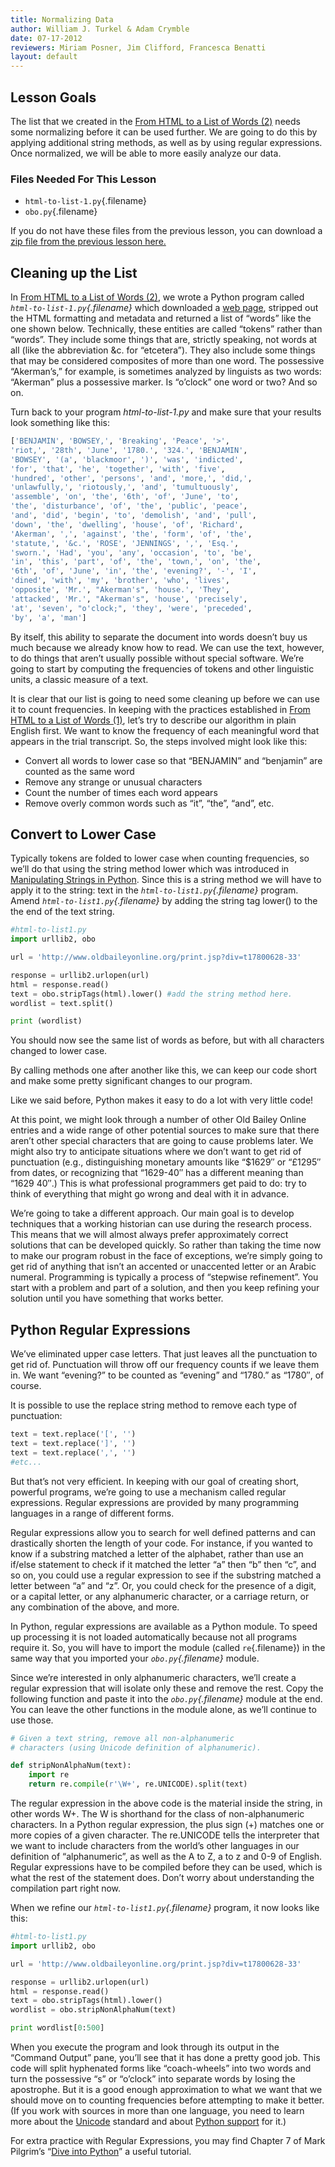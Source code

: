 ```yaml
---
title: Normalizing Data
author: William J. Turkel & Adam Crymble
date: 07-17-2012
reviewers: Miriam Posner, Jim Clifford, Francesca Benatti
layout: default
---
```


Lesson Goals
------------

The list that we created in the [From HTML to a List of Words (2)][]
needs some normalizing before it can be used further. We are going to do
this by applying additional string methods, as well as by using regular
expressions. Once normalized, we will be able to more easily analyze our
data.

### Files Needed For This Lesson

-   `html-to-list-1.py`{.filename}
-   `obo.py`{.filename}

If you do not have these files from the previous lesson, you can
download a [zip file from the previous lesson here.][]

Cleaning up the List
--------------------

In [From HTML to a List of Words (2)][], we wrote a Python program
called *`html-to-list-1.py`{.filename}* which downloaded a [web page][],
stripped out the HTML formatting and metadata and returned a list of
“words” like the one shown below. Technically, these entities are called
“tokens” rather than “words”. They include some things that are,
strictly speaking, not words at all (like the abbreviation &c. for
“etcetera”). They also include some things that may be considered
composites of more than one word. The possessive “Akerman’s,” for
example, is sometimes analyzed by linguists as two words: “Akerman” plus
a possessive marker. Is “o’clock” one word or two? And so on.

Turn back to your program *html-to-list-1.py* and make sure that your
results look something like this:

``` python
['BENJAMIN', 'BOWSEY,', 'Breaking', 'Peace', '>',
'riot,', '28th', 'June', '1780.', '324.', 'BENJAMIN',
'BOWSEY', '(a', 'blackmoor', ')', 'was', 'indicted',
'for', 'that', 'he', 'together', 'with', 'five',
'hundred', 'other', 'persons', 'and', 'more,', 'did,',
'unlawfully,', 'riotously,', 'and', 'tumultuously',
'assemble', 'on', 'the', '6th', 'of', 'June', 'to',
'the', 'disturbance', 'of', 'the', 'public', 'peace',
'and', 'did', 'begin', 'to', 'demolish', 'and', 'pull',
'down', 'the', 'dwelling', 'house', 'of', 'Richard',
'Akerman', ',', 'against', 'the', 'form', 'of', 'the',
'statute,', '&c.', 'ROSE', 'JENNINGS', ',', 'Esq.',
'sworn.', 'Had', 'you', 'any', 'occasion', 'to', 'be',
'in', 'this', 'part', 'of', 'the', 'town,', 'on', 'the',
'6th', 'of', 'June', 'in', 'the', 'evening?', '-', 'I',
'dined', 'with', 'my', 'brother', 'who', 'lives',
'opposite', 'Mr.', "Akerman's", 'house.', 'They',
'attacked', 'Mr.', "Akerman's", 'house', 'precisely',
'at', 'seven', "o'clock;", 'they', 'were', 'preceded',
'by', 'a', 'man']
```

By itself, this ability to separate the document into words doesn’t buy
us much because we already know how to read. We can use the text,
however, to do things that aren’t usually possible without special
software. We’re going to start by computing the frequencies of tokens
and other linguistic units, a classic measure of a text.

It is clear that our list is going to need some cleaning up before we
can use it to count frequencies. In keeping with the practices
established in [From HTML to a List of Words (1)][], let’s try to
describe our algorithm in plain English first. We want to know the
frequency of each meaningful word that appears in the trial transcript.
So, the steps involved might look like this:

-   Convert all words to lower case so that “BENJAMIN” and “benjamin”
    are counted as the same word
-   Remove any strange or unusual characters
-   Count the number of times each word appears
-   Remove overly common words such as “it”, “the”, “and”, etc.

Convert to Lower Case
---------------------

Typically tokens are folded to lower case when counting frequencies, so
we’ll do that using the string method lower which was introduced in
[Manipulating Strings in Python][]. Since this is a string method we
will have to apply it to the string: text in the
*`html-to-list1.py`{.filename}* program. Amend
*`html-to-list1.py`{.filename}* by adding the string tag lower() to the
the end of the text string.

``` python
#html-to-list1.py
import urllib2, obo

url = 'http://www.oldbaileyonline.org/print.jsp?div=t17800628-33'

response = urllib2.urlopen(url)
html = response.read()
text = obo.stripTags(html).lower() #add the string method here.
wordlist = text.split()

print (wordlist)
```

You should now see the same list of words as before, but with all
characters changed to lower case.

By calling methods one after another like this, we can keep our code
short and make some pretty significant changes to our program.

Like we said before, Python makes it easy to do a lot with very little
code!

At this point, we might look through a number of other Old Bailey Online
entries and a wide range of other potential sources to make sure that
there aren’t other special characters that are going to cause problems
later. We might also try to anticipate situations where we don’t want to
get rid of punctuation (e.g., distinguishing monetary amounts like
“\$1629″ or “£1295″ from dates, or recognizing that “1629-40″ has a
different meaning than “1629 40″.) This is what professional programmers
get paid to do: try to think of everything that might go wrong and deal
with it in advance.

We’re going to take a different approach. Our main goal is to develop
techniques that a working historian can use during the research process.
This means that we will almost always prefer approximately correct
solutions that can be developed quickly. So rather than taking the time
now to make our program robust in the face of exceptions, we’re simply
going to get rid of anything that isn’t an accented or unaccented letter
or an Arabic numeral. Programming is typically a process of “stepwise
refinement”. You start with a problem and part of a solution, and then
you keep refining your solution until you have something that works
better.

Python Regular Expressions
--------------------------

We’ve eliminated upper case letters. That just leaves all the
punctuation to get rid of. Punctuation will throw off our frequency
counts if we leave them in. We want “evening?” to be counted as
“evening” and “1780.” as “1780″, of course.

It is possible to use the replace string method to remove each type of
punctuation:

``` python
text = text.replace('[', '')
text = text.replace(']', '')
text = text.replace(',', '')
#etc...
```

But that’s not very efficient. In keeping with our goal of creating
short, powerful programs, we’re going to use a mechanism called regular
expressions. Regular expressions are provided by many programming
languages in a range of different forms.

Regular expressions allow you to search for well defined patterns and
can drastically shorten the length of your code. For instance, if you
wanted to know if a substring matched a letter of the alphabet, rather
than use an if/else statement to check if it matched the letter “a” then
“b” then “c”, and so on, you could use a regular expression to see if
the substring matched a letter between “a” and “z”. Or, you could check
for the presence of a digit, or a capital letter, or any alphanumeric
character, or a carriage return, or any combination of the above, and
more.

In Python, regular expressions are available as a Python module. To
speed up processing it is not loaded automatically because not all
programs require it. So, you will have to import the module (called
`re`{.filename}) in the same way that you imported your
*`obo.py`{.filename}* module.

Since we’re interested in only alphanumeric characters, we’ll create a
regular expression that will isolate only these and remove the rest.
Copy the following function and paste it into the *`obo.py`{.filename}*
module at the end. You can leave the other functions in the module
alone, as we’ll continue to use those.

``` python
# Given a text string, remove all non-alphanumeric
# characters (using Unicode definition of alphanumeric).

def stripNonAlphaNum(text):
    import re
    return re.compile(r'\W+', re.UNICODE).split(text)
```

The regular expression in the above code is the material inside the
string, in other words W+. The W is shorthand for the class of
non-alphanumeric characters. In a Python regular expression, the plus
sign (+) matches one or more copies of a given character. The re.UNICODE
tells the interpreter that we want to include characters from the
world’s other languages in our definition of “alphanumeric”, as well as
the A to Z, a to z and 0-9 of English. Regular expressions have to be
compiled before they can be used, which is what the rest of the
statement does. Don’t worry about understanding the compilation part
right now.

When we refine our *`html-to-list1.py`{.filename}* program, it now looks
like this:

``` python
#html-to-list1.py
import urllib2, obo

url = 'http://www.oldbaileyonline.org/print.jsp?div=t17800628-33'

response = urllib2.urlopen(url)
html = response.read()
text = obo.stripTags(html).lower()
wordlist = obo.stripNonAlphaNum(text)

print wordlist[0:500]
```

When you execute the program and look through its output in the “Command
Output” pane, you’ll see that it has done a pretty good job. This code
will split hyphenated forms like “coach-wheels” into two words and turn
the possessive “s” or “o’clock” into separate words by losing the
apostrophe. But it is a good enough approximation to what we want that
we should move on to counting frequencies before attempting to make it
better. (If you work with sources in more than one language, you need to
learn more about the [Unicode][] standard and about [Python support][]
for it.)

For extra practice with Regular Expressions, you may find Chapter 7 of
Mark Pilgrim’s “[Dive into Python][]” a useful tutorial.

  [From HTML to a List of Words (2)]: /lessons/from-html-to-list-of-words-2
  [zip file from the previous lesson here.]: /lessons/from-html-to-list-of-words-2#codesync
  [web page]: http://www.oldbaileyonline.org/print.jsp?div=t17800628-33
  [From HTML to a List of Words (1)]: /lessons/from-html-to-list-of-words-1
  [Manipulating Strings in Python]: /lessons/manipulating-strings-in-python
  [Unicode]: http://unicode.org/
  [Python support]: http://www.diveintopython.net/xml_processing/unicode.html
  [Dive into Python]: http://www.diveintopython.net/regular_expressions/index.html
